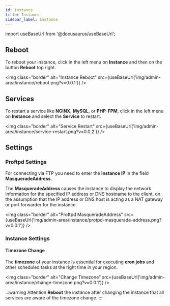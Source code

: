 ```yaml
---
id: instance
title: Instance
sidebar_label: Instance
---
```


import useBaseUrl from '@docusaurus/useBaseUrl';

## Reboot

To reboot your instance, click in the left menu on **Instance** and then on the button **Reboot** top right.

<img class="border" alt="Instance Reboot" src={useBaseUrl('img/admin-area/instance/reboot.png?v=0.0.1')} />

## Services

To restart a service like **NGINX**, **MySQL**, or **PHP-FPM**, click in the left menu on **Instance** and select the **Service** to restart.

<img class="border" alt="Service Restart" src={useBaseUrl('img/admin-area/instance/service-restart.png?v=0.0.2')} />

## Settings

### Proftpd Settings

For connecting via FTP you need to enter the **Instance IP** in the field **MasqueradeAddress**.

The **MasqueradeAddress** causes the instance to display the network information for the specified IP address or DNS hostname 
to the client, on the assumption that the IP address or DNS host is acting as a NAT gateway or port forwarder for the instance.

<img class="border" alt="Proftpd MasqueradeAddress" src={useBaseUrl('img/admin-area/instance/protpd-masquerade-address.png?v=0.0.1')} />

### Instance Settings

#### Timezone Change

The **timezone** of your instance is essential for executing **cron jobs** and other scheduled tasks at the right time in your region.

<img class="border" alt="Change Timezone" src={useBaseUrl('img/admin-area/instance/change-timezone.png?v=0.0.1')} />

:::warning Attention
**Reboot** the instance after changing the instance that all services are aware of the timezone change.
:::